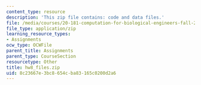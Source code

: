 ```yaml
---
content_type: resource
description: 'This zip file contains: code and data files.'
file: /media/courses/20-181-computation-for-biological-engineers-fall-2006/8c23667e3bc8654cba83165c0200d2a6_hw8_files.zip
file_type: application/zip
learning_resource_types:
- Assignments
ocw_type: OCWFile
parent_title: Assignments
parent_type: CourseSection
resourcetype: Other
title: hw8_files.zip
uid: 8c23667e-3bc8-654c-ba83-165c0200d2a6
---
```

